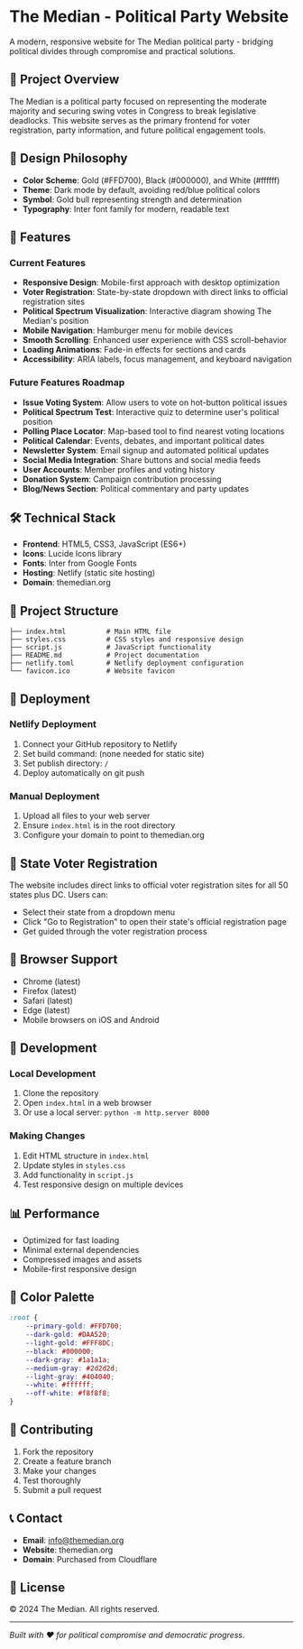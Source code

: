 # The Median - Political Party Website

A modern, responsive website for The Median political party - bridging political divides through compromise and practical solutions.

## 🎯 Project Overview

The Median is a political party focused on representing the moderate majority and securing swing votes in Congress to break legislative deadlocks. This website serves as the primary frontend for voter registration, party information, and future political engagement tools.

## 🎨 Design Philosophy

- **Color Scheme**: Gold (#FFD700), Black (#000000), and White (#ffffff)
- **Theme**: Dark mode by default, avoiding red/blue political colors
- **Symbol**: Gold bull representing strength and determination
- **Typography**: Inter font family for modern, readable text

## 🚀 Features

### Current Features
- **Responsive Design**: Mobile-first approach with desktop optimization
- **Voter Registration**: State-by-state dropdown with direct links to official registration sites
- **Political Spectrum Visualization**: Interactive diagram showing The Median's position
- **Mobile Navigation**: Hamburger menu for mobile devices
- **Smooth Scrolling**: Enhanced user experience with CSS scroll-behavior
- **Loading Animations**: Fade-in effects for sections and cards
- **Accessibility**: ARIA labels, focus management, and keyboard navigation

### Future Features Roadmap
- **Issue Voting System**: Allow users to vote on hot-button political issues
- **Political Spectrum Test**: Interactive quiz to determine user's political position
- **Polling Place Locator**: Map-based tool to find nearest voting locations
- **Political Calendar**: Events, debates, and important political dates
- **Newsletter System**: Email signup and automated political updates
- **Social Media Integration**: Share buttons and social media feeds
- **User Accounts**: Member profiles and voting history
- **Donation System**: Campaign contribution processing
- **Blog/News Section**: Political commentary and party updates

## 🛠️ Technical Stack

- **Frontend**: HTML5, CSS3, JavaScript (ES6+)
- **Icons**: Lucide Icons library
- **Fonts**: Inter from Google Fonts
- **Hosting**: Netlify (static site hosting)
- **Domain**: themedian.org

## 📁 Project Structure

```
├── index.html          # Main HTML file
├── styles.css          # CSS styles and responsive design
├── script.js           # JavaScript functionality
├── README.md           # Project documentation
├── netlify.toml        # Netlify deployment configuration
└── favicon.ico         # Website favicon
```

## 🚀 Deployment

### Netlify Deployment
1. Connect your GitHub repository to Netlify
2. Set build command: (none needed for static site)
3. Set publish directory: `/`
4. Deploy automatically on git push

### Manual Deployment
1. Upload all files to your web server
2. Ensure `index.html` is in the root directory
3. Configure your domain to point to themedian.org

## 🎯 State Voter Registration

The website includes direct links to official voter registration sites for all 50 states plus DC. Users can:
- Select their state from a dropdown menu
- Click "Go to Registration" to open their state's official registration page
- Get guided through the voter registration process

## 📱 Browser Support

- Chrome (latest)
- Firefox (latest)
- Safari (latest)
- Edge (latest)
- Mobile browsers on iOS and Android

## 🔧 Development

### Local Development
1. Clone the repository
2. Open `index.html` in a web browser
3. Or use a local server: `python -m http.server 8000`

### Making Changes
1. Edit HTML structure in `index.html`
2. Update styles in `styles.css`
3. Add functionality in `script.js`
4. Test responsive design on multiple devices

## 📊 Performance

- Optimized for fast loading
- Minimal external dependencies
- Compressed images and assets
- Mobile-first responsive design

## 🎨 Color Palette

```css
:root {
    --primary-gold: #FFD700;
    --dark-gold: #DAA520;
    --light-gold: #FFF8DC;
    --black: #000000;
    --dark-gray: #1a1a1a;
    --medium-gray: #2d2d2d;
    --light-gray: #404040;
    --white: #ffffff;
    --off-white: #f8f8f8;
}
```

## 🤝 Contributing

1. Fork the repository
2. Create a feature branch
3. Make your changes
4. Test thoroughly
5. Submit a pull request

## 📞 Contact

- **Email**: info@themedian.org
- **Website**: themedian.org
- **Domain**: Purchased from Cloudflare

## 📜 License

© 2024 The Median. All rights reserved.

---

*Built with ❤️ for political compromise and democratic progress.* 